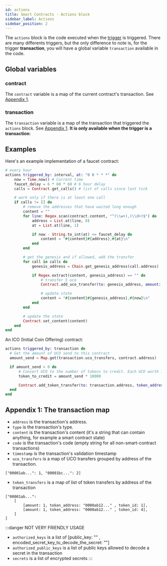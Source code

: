 ```yaml
---
id: actions
title: Smart Contracts - Actions block
sidebar_label: Actions
sidebar_position: 2
---
```


The `actions` block is the code executed when the [trigger](/build/smart-contracts/reference/triggers) is triggered. 
There are many differents triggers, but the only difference to note is, for the trigger **transaction**, you will have a global variable `transaction` available in the code.

## Global variables

### contract 

The `contract` variable is a map of the current contract's transaction. See [Appendix 1](#appendix-1-the-transaction-map).

### transaction

The `transaction` variable is a map of the transaction that triggered the `actions` block. See [Appendix 1](#appendix-1-the-transaction-map). **It is only available when the trigger is a transaction**:

## Examples

Here's an example implementation of a faucet contract:
```elixir
# every hour
actions triggered_by: interval, at: "0 0 * * *" do
	now = Time.now() # Current time
	faucet_delay = 6 * 60 * 60 # 6 hour delay
	calls = Contract.get_calls() # list of calls since last tick

	# work only if there is at least one call
	if calls != [] do
		# remove the addresses that have waited long enough
		content = ""
		for line: Regex.scan(contract.content, "^(\\w+),(\\d+)$") do
			address = List.at(line, 0)
			at = List.at(line, 1)

			if now - String.to_int(at) <= faucet_delay do
				content = "#{content}#{address},#{at}\n"
			end
		end

		# get the genesis and if allowed, add the transfer
		for call in calls do
			genesis_address = Chain.get_genesis_address(call.address)

			if Regex.extract(content, genesis_address) == "" do
				# transfer 5 uco
				Contract.add_uco_transfer(to: genesis_address, amount: 5)

				# update state
				content = "#{content}#{genesis_address},#{now}\n"
			end
		end

		# update the state
		Contract.set_content(content)
	end
end
```

An ICO (Initial Coin Offering) contract:
```elixir
actions triggered_by: transaction do
  # Get the amount of UCO send to this contract
  amount_send = Map.get(transaction.uco_transfers, contract.address)

  if amount_send > 0 do
      # Convert UCO to the number of tokens to credit. Each UCO worth 10000 token
      token_to_credit = amount_send * 10000

      Contract.add_token_transfer(to: transaction.address, token_address: contract.address, amount: token_to_credit)
  end
end
```


## Appendix 1: The transaction map

- `address`  is the transaction's address.
- `type` is the transaction's type.
- `content` is the transaction's content (it's a string that can contain anything, for example a smart contract state)
- `code` is the transaction's code (empty string for all non-smart-contract transactions)
- `timestamp` is the transaction's validation timestamp
- `uco_transfers` is a map of UCO transfers grouped by address of the transaction.

```
["00001ab...": 1, "00001bc...": 2]
```

- `token_transfers` is a map of list of token transfers by address of the transaction 

```
["00001ab...": 
    [
        [amount: 1, token_address: "0000ab12..." , token_id: 1],
        [amount: 1, token_address: "0000ab12..." , token_id: 4],
    ]
]
```

:::danger
NOT VERY FRIENDLY USAGE
- `authorized_keys` is a list of [public_key: "" , encoded_secret_key_to_decode_the_secret: ""]
- `authorized_public_keys` is a list of public keys allowed to decode a secret in the transaction
- `secrets` is a list of encrypted secrets
:::



